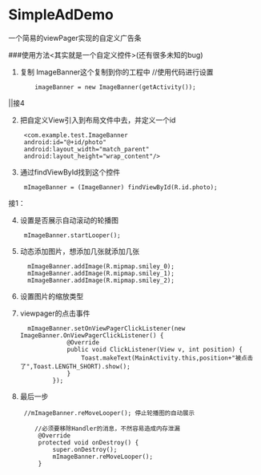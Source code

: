 # SimpleAdDemo
一个简易的viewPager实现的自定义广告条

###使用方法<其实就是一个自定义控件>(还有很多未知的bug)
1. 复制 ImageBanner这个复制到你的工程中
//使用代码进行设置

           imageBanner = new ImageBanner(getActivity());

||接4

2. 把自定义View引入到布局文件中去，并定义一个id

	    <com.example.test.ImageBanner
	    android:id="@+id/photo"
	    android:layout_width="match_parent"
	    android:layout_height="wrap_content"/>
3. 通过findViewById找到这个控件
	
		mImageBanner = (ImageBanner) findViewById(R.id.photo);

接1：

4. 设置是否展示自动滚动的轮播图
		
		mImageBanner.startLooper();
 
5. 动态添加图片，想添加几张就添加几张
		
		 mImageBanner.addImage(R.mipmap.smiley_0);
         mImageBanner.addImage(R.mipmap.smiley_1);
         mImageBanner.addImage(R.mipmap.smiley_2);
6. 设置图片的缩放类型


7. viewpager的点击事件

		 mImageBanner.setOnViewPagerClickListener(new ImageBanner.OnViewPagerClickListener() {
		            @Override
		            public void ClickListener(View v, int position) {
		                Toast.makeText(MainActivity.this,position+"被点击了",Toast.LENGTH_SHORT).show();
		            }
		        });
8. 最后一步

		//mImageBanner.reMoveLooper(); 停止轮播图的自动展示

		   //必须要移除Handler的消息，不然容易造成内存泄漏
		    @Override
		    protected void onDestroy() {
		        super.onDestroy();
		        mImageBanner.reMoveLooper();
		    }
